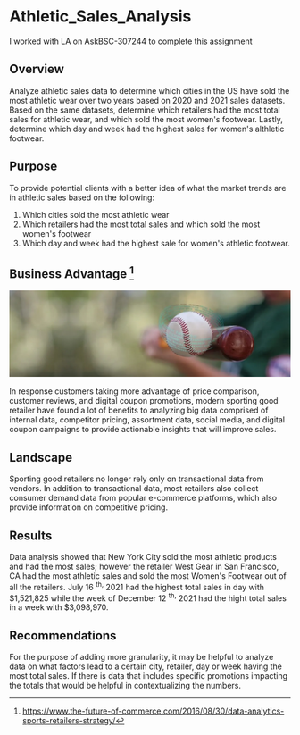 # Athletic_Sales_Analysis

I worked with LA on AskBSC-307244 to complete this assignment

## Overview

Analyze athletic sales data to determine which cities in the US have sold the most athletic wear over two years based on 2020 and 2021 sales datasets. Based on the same datasets, determine which retailers had the most total sales for athletic wear, and which sold the most women's footwear. Lastly, determine which day and week had the highest sales for women's althletic footwear.

## Purpose
To provide potential clients with a better idea of what the market trends are in athletic sales based on the following:
1. Which cities sold the most athletic wear
2. Which retailers had the most total sales and which sold the most women's footwear
3. Which day and week had the highest sale for women's athletic footwear.

## Business Advantage [^1]

![Sporting_Goods](images/sporting_goods.webp)

In response customers taking more advantage of price comparison, customer reviews, and digital coupon promotions, modern sporting good retailer have found a lot of benefits to analyzing big data comprised of internal data, competitor pricing, assortment data, social media, and digital coupon campaigns to provide actionable insights that will improve sales.

## Landscape
Sporting good retailers no longer rely only on transactional data from vendors. In addition to transactional data, most retailers also collect consumer demand data from popular e-commerce platforms, which also provide information on competitive pricing.

## Results
Data analysis showed that New York City sold the most athletic products and had the most sales; however the retailer West Gear in San Francisco, CA had the most athletic sales and sold the most Women's Footwear out of all the retailers. July 16 <sup>th,</sup> 2021 had the highest total sales in day with $1,521,825 while the week of December 12 <sup>th,</sup> 2021 had the hight total sales in a week with $3,098,970. 


## Recommendations
For the purpose of adding more granularity, it may be helpful to analyze data on what factors lead to a certain city, retailer, day or week having the most total sales. If there is data that includes specific promotions impacting the totals that would be helpful in contextualizing the numbers.

[^1]: https://www.the-future-of-commerce.com/2016/08/30/data-analytics-sports-retailers-strategy/
